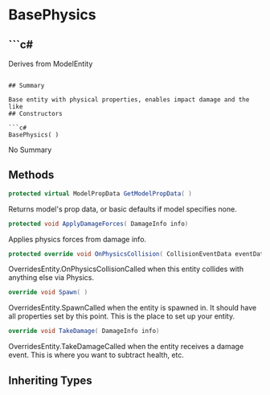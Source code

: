 # BasePhysics

## ```c#
Derives from ModelEntity
```

## Summary

Base entity with physical properties, enables impact damage and the like
## Constructors

```c#
BasePhysics( ) 
```
No Summary
## Methods

```c#
protected virtual ModelPropData GetModelPropData( ) 
```
Returns model's prop data, or basic defaults if model specifies none.
```c#
protected void ApplyDamageForces( DamageInfo info) 
```
Applies physics forces from damage info.
```c#
protected override void OnPhysicsCollision( CollisionEventData eventData) 
```
OverridesEntity.OnPhysicsCollisionCalled when this entity collides with anything else via Physics.
```c#
override void Spawn( ) 
```
OverridesEntity.SpawnCalled when the entity is spawned in. It should have all properties set by this point.
This is the place to set up your entity.
```c#
override void TakeDamage( DamageInfo info) 
```
OverridesEntity.TakeDamageCalled when the entity receives a damage event. This is where you want to subtract health, etc.
## Inheriting Types

